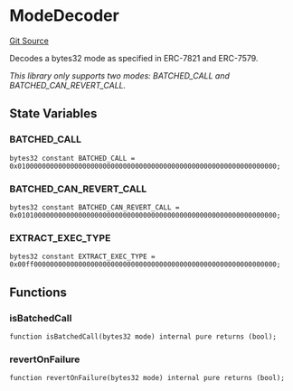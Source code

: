 # ModeDecoder
[Git Source](https://github.com/Uniswap/minimal-delegation/blob/8189d62a80ed3ac2bd308849641dca52350f024a/src/libraries/ModeDecoder.sol)

Decodes a bytes32 mode as specified in ERC-7821 and ERC-7579.

*This library only supports two modes: BATCHED_CALL and BATCHED_CAN_REVERT_CALL.*


## State Variables
### BATCHED_CALL

```solidity
bytes32 constant BATCHED_CALL = 0x0100000000000000000000000000000000000000000000000000000000000000;
```


### BATCHED_CAN_REVERT_CALL

```solidity
bytes32 constant BATCHED_CAN_REVERT_CALL = 0x0101000000000000000000000000000000000000000000000000000000000000;
```


### EXTRACT_EXEC_TYPE

```solidity
bytes32 constant EXTRACT_EXEC_TYPE = 0x00ff000000000000000000000000000000000000000000000000000000000000;
```


## Functions
### isBatchedCall


```solidity
function isBatchedCall(bytes32 mode) internal pure returns (bool);
```

### revertOnFailure


```solidity
function revertOnFailure(bytes32 mode) internal pure returns (bool);
```

